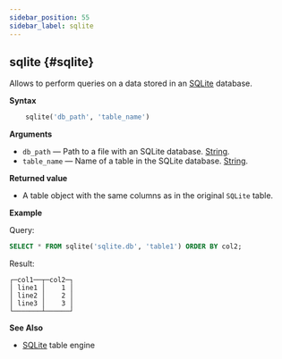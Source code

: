 ```yaml
---
sidebar_position: 55
sidebar_label: sqlite
---
```


## sqlite {#sqlite}

Allows to perform queries on a data stored in an [SQLite](../../engines/database-engines/sqlite.md) database.

**Syntax** 

``` sql
    sqlite('db_path', 'table_name')
```

**Arguments** 

-   `db_path` — Path to a file with an SQLite database. [String](../../sql-reference/data-types/string.md).
-   `table_name` — Name of a table in the SQLite database. [String](../../sql-reference/data-types/string.md).

**Returned value**

-   A table object with the same columns as in the original `SQLite` table.

**Example**

Query:

``` sql
SELECT * FROM sqlite('sqlite.db', 'table1') ORDER BY col2;
```

Result:

``` text
┌─col1──┬─col2─┐
│ line1 │    1 │
│ line2 │    2 │
│ line3 │    3 │
└───────┴──────┘
```

**See Also** 

-   [SQLite](../../engines/table-engines/integrations/sqlite.md) table engine